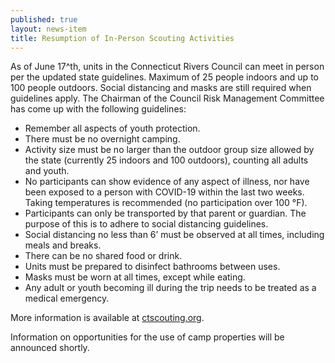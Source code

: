 ```yaml
---
published: true
layout: news-item
title: Resumption of In-Person Scouting Activities
---
```


As of June 17^th, units in the Connecticut Rivers Council can meet in person per the updated state guidelines.  Maximum of 25 people indoors and up to 100 people outdoors.  Social distancing and masks are still required when guidelines apply.  The Chairman of the Council Risk Management Committee has come up with the following guidelines:

- Remember all aspects of youth protection.
- There must be no overnight camping.
- Activity size must be no larger than the outdoor group size allowed by the state (currently 25 indoors and 100 outdoors), counting all adults and youth.
- No participants can show evidence of any aspect of illness, nor have been exposed to a person with COVID-19 within the last two weeks. Taking temperatures is recommended (no participation over 100 &deg;F).
- Participants can only be transported by that parent or guardian.  The purpose of this is to adhere to social distancing guidelines.
- Social distancing no less than 6’ must be observed at all times, including meals and breaks.
- There can be no shared food or drink.
- Units must be prepared to disinfect bathrooms between uses.
- Masks must be worn at all times, except while eating.
- Any adult or youth becoming ill during the trip needs to be treated as a medical emergency.

More information is available at [ctscouting.org](https://ctscouting.org/covid-19-council-update/).

Information on opportunities for the use of camp properties will be announced shortly.
